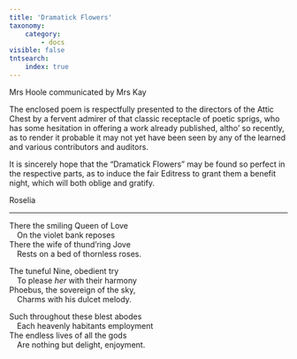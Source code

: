 ```yaml
---
title: 'Dramatick Flowers'
taxonomy:
    category:
        - docs
visible: false
tntsearch:
    index: true
---
```


<div class="author">Mrs Hoole communicated by <span data-tippy="S. H. Kay" class="green">Mrs Kay</span></div>

The enclosed poem is respectfully presented to the directors of the Attic Chest by a fervent admirer of that classic receptacle of poetic sprigs, who has some hesitation in offering a work already published, altho’ so recently, as to render it probable it may not yet have been seen by any of the learned and various contributors and auditors.  
  
It is sincerely hope that the “Dramatick Flowers” may be found so perfect in the respective parts, as to induce the fair Editress to grant them a benefit night, which will both oblige and gratify.  
  
Roselia  
 
---

There the smiling Queen of Love  
&emsp;On the violet bank reposes  
There the wife of thund’ring Jove  
&emsp;Rests on a bed of thornless roses.  
  
The tuneful Nine, obedient try  
&emsp;To please *her* with their harmony  
Phoebus, the sovereign of the sky,  
&emsp;Charms with his dulcet melody.  
  
Such throughout these blest abodes  
&emsp;Each heavenly habitants employment  
The endless lives of all the gods  
&emsp;Are nothing but delight, enjoyment.  
